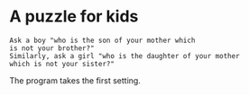 # A puzzle for kids

    Ask a boy "who is the son of your mother which
    is not your brother?"
    Similarly, ask a girl "who is the daughter of your mother
    which is not your sister?"

The program takes the first setting. 
    